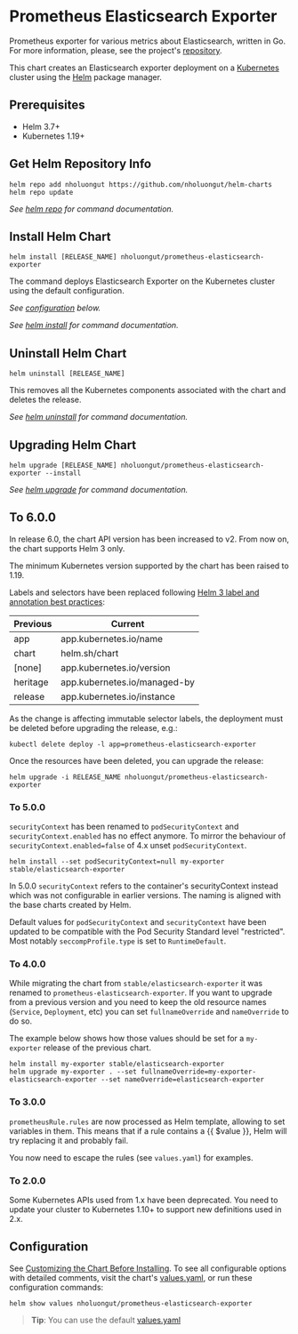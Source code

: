 # Prometheus Elasticsearch Exporter

Prometheus exporter for various metrics about Elasticsearch, written in Go. For more information, please, see the project's [repository](https://github.com/nholuongut/elasticsearch_exporter).

This chart creates an Elasticsearch exporter deployment on a [Kubernetes](http://kubernetes.io)
cluster using the [Helm](https://helm.sh) package manager.

## Prerequisites

- Helm 3.7+
- Kubernetes 1.19+

## Get Helm Repository Info
<!-- textlint-disable terminology -->
```console
helm repo add nholuongut https://github.com/nholuongut/helm-charts
helm repo update
```

_See [helm repo](https://helm.sh/docs/helm/helm_repo/) for command documentation._
<!-- textlint-enable -->
## Install Helm Chart

```console
helm install [RELEASE_NAME] nholuongut/prometheus-elasticsearch-exporter
```

The command deploys Elasticsearch Exporter on the Kubernetes cluster using the default configuration.

_See [configuration](#configuration) below._

_See [helm install](https://helm.sh/docs/helm/helm_install/) for command documentation._

## Uninstall Helm Chart

```console
helm uninstall [RELEASE_NAME]
```

This removes all the Kubernetes components associated with the chart and deletes the release.

_See [helm uninstall](https://helm.sh/docs/helm/helm_uninstall/) for command documentation._

## Upgrading Helm Chart

```console
helm upgrade [RELEASE_NAME] nholuongut/prometheus-elasticsearch-exporter --install
```

_See [helm upgrade](https://helm.sh/docs/helm/helm_upgrade/) for command documentation._

## To 6.0.0

In release 6.0, the chart API version has been increased to v2. From now on, the chart supports Helm 3 only.

The minimum Kubernetes version supported by the chart has been raised to 1.19.

Labels and selectors have been replaced following [Helm 3 label and annotation best practices](https://helmsh/docs/chart_best_practices/labels/):

| Previous            | Current                      |
|---------------------|------------------------------|
| app                 | app.kubernetes.io/name       |
| chart               | helm.sh/chart                |
| [none]              | app.kubernetes.io/version    |
| heritage            | app.kubernetes.io/managed-by |
| release             | app.kubernetes.io/instance   |

As the change is affecting immutable selector labels, the deployment must be deleted before upgrading the release, e.g.:

```console
kubectl delete deploy -l app=prometheus-elasticsearch-exporter
```

Once the resources have been deleted, you can upgrade the release:

```console
helm upgrade -i RELEASE_NAME nholuongut/prometheus-elasticsearch-exporter
```

### To 5.0.0

`securityContext` has been renamed to `podSecurityContext` and `securityContext.enabled` has no effect anymore. To mirror the behaviour of `securityContext.enabled=false` of 4.x unset `podSecurityContext`.

```console
helm install --set podSecurityContext=null my-exporter stable/elasticsearch-exporter
```

In 5.0.0 `securityContext` refers to the container's securityContext instead which was not configurable in earlier versions. The naming is aligned with the base charts created by Helm.

Default values for `podSecurityContext` and `securityContext` have been updated to be compatible with the Pod Security Standard level "restricted". Most notably `seccompProfile.type` is set to `RuntimeDefault`.

### To 4.0.0

While migrating the chart from `stable/elasticsearch-exporter` it was renamed to `prometheus-elasticsearch-exporter`.
If you want to upgrade from a previous version and you need to keep the old resource names (`Service`, `Deployment`, etc) you can set `fullnameOverride` and `nameOverride` to do so.

The example below shows how those values should be set for a `my-exporter` release of the previous chart.

```console
helm install my-exporter stable/elasticsearch-exporter
helm upgrade my-exporter . --set fullnameOverride=my-exporter-elasticsearch-exporter --set nameOverride=elasticsearch-exporter
```

### To 3.0.0

`prometheusRule.rules` are now processed as Helm template, allowing to set variables in them.
This means that if a rule contains a {{ $value }}, Helm will try replacing it and probably fail.

You now need to escape the rules (see `values.yaml`) for examples.

### To 2.0.0

Some Kubernetes APIs used from 1.x have been deprecated. You need to update your cluster to Kubernetes 1.10+ to support new definitions used in 2.x.

## Configuration

See [Customizing the Chart Before Installing](https://helm.sh/docs/intro/using_helm/#customizing-the-chart-before-installing).
To see all configurable options with detailed comments, visit the chart's [values.yaml](./values.yaml), or run these configuration commands:

```console
helm show values nholuongut/prometheus-elasticsearch-exporter
```

> **Tip**: You can use the default [values.yaml](values.yaml)
